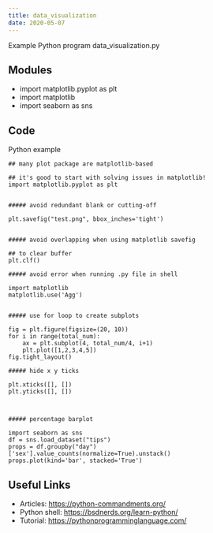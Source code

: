```yaml
---
title: data_visualization
date: 2020-05-07
---
```

Example Python program data_visualization.py

## Modules

* import matplotlib.pyplot as plt
* import matplotlib
* import seaborn as sns

## Code

Python example

    ## many plot package are matplotlib-based
    
    ## it's good to start with solving issues in matplotlib!
    import matplotlib.pyplot as plt
    
    
    ##### avoid redundant blank or cutting-off
    
    plt.savefig("test.png", bbox_inches='tight')
    
    
    ##### avoid overlapping when using matplotlib savefig  
    
    ## to clear buffer
    plt.clf()
    
    ##### avoid error when running .py file in shell
    
    import matplotlib
    matplotlib.use('Agg')
    
    
    ##### use for loop to create subplots 
    
    fig = plt.figure(figsize=(20, 10))
    for i in range(total_num):
        ax = plt.subplot(4, total_num/4, i+1)
        plt.plot([1,2,3,4,5])
    fig.tight_layout()
    
    ##### hide x y ticks
    
    plt.xticks([], [])
    plt.yticks([], [])
    
    
    
    ##### percentage barplot
    
    import seaborn as sns
    df = sns.load_dataset("tips")
    props = df.groupby("day")['sex'].value_counts(normalize=True).unstack()
    props.plot(kind='bar', stacked='True')

## Useful Links

- Articles: https://python-commandments.org/
- Python shell: https://bsdnerds.org/learn-python/
- Tutorial: https://pythonprogramminglanguage.com/

